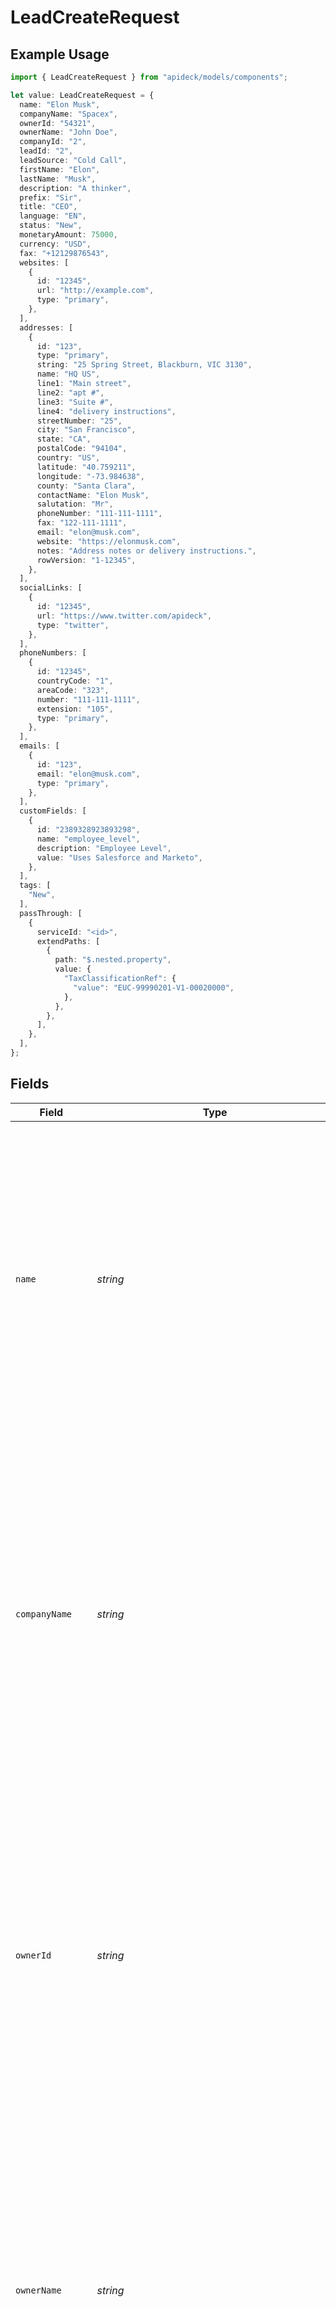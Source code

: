 # LeadCreateRequest

## Example Usage

```typescript
import { LeadCreateRequest } from "apideck/models/components";

let value: LeadCreateRequest = {
  name: "Elon Musk",
  companyName: "Spacex",
  ownerId: "54321",
  ownerName: "John Doe",
  companyId: "2",
  leadId: "2",
  leadSource: "Cold Call",
  firstName: "Elon",
  lastName: "Musk",
  description: "A thinker",
  prefix: "Sir",
  title: "CEO",
  language: "EN",
  status: "New",
  monetaryAmount: 75000,
  currency: "USD",
  fax: "+12129876543",
  websites: [
    {
      id: "12345",
      url: "http://example.com",
      type: "primary",
    },
  ],
  addresses: [
    {
      id: "123",
      type: "primary",
      string: "25 Spring Street, Blackburn, VIC 3130",
      name: "HQ US",
      line1: "Main street",
      line2: "apt #",
      line3: "Suite #",
      line4: "delivery instructions",
      streetNumber: "25",
      city: "San Francisco",
      state: "CA",
      postalCode: "94104",
      country: "US",
      latitude: "40.759211",
      longitude: "-73.984638",
      county: "Santa Clara",
      contactName: "Elon Musk",
      salutation: "Mr",
      phoneNumber: "111-111-1111",
      fax: "122-111-1111",
      email: "elon@musk.com",
      website: "https://elonmusk.com",
      notes: "Address notes or delivery instructions.",
      rowVersion: "1-12345",
    },
  ],
  socialLinks: [
    {
      id: "12345",
      url: "https://www.twitter.com/apideck",
      type: "twitter",
    },
  ],
  phoneNumbers: [
    {
      id: "12345",
      countryCode: "1",
      areaCode: "323",
      number: "111-111-1111",
      extension: "105",
      type: "primary",
    },
  ],
  emails: [
    {
      id: "123",
      email: "elon@musk.com",
      type: "primary",
    },
  ],
  customFields: [
    {
      id: "2389328923893298",
      name: "employee_level",
      description: "Employee Level",
      value: "Uses Salesforce and Marketo",
    },
  ],
  tags: [
    "New",
  ],
  passThrough: [
    {
      serviceId: "<id>",
      extendPaths: [
        {
          path: "$.nested.property",
          value: {
            "TaxClassificationRef": {
              "value": "EUC-99990201-V1-00020000",
            },
          },
        },
      ],
    },
  ],
};
```

## Fields

| Field                                                                                                                                                                                                                                                                                                                                                                                                                                                                                                                                                                               | Type                                                                                                                                                                                                                                                                                                                                                                                                                                                                                                                                                                                | Required                                                                                                                                                                                                                                                                                                                                                                                                                                                                                                                                                                            | Description                                                                                                                                                                                                                                                                                                                                                                                                                                                                                                                                                                         | Example                                                                                                                                                                                                                                                                                                                                                                                                                                                                                                                                                                             |
| ----------------------------------------------------------------------------------------------------------------------------------------------------------------------------------------------------------------------------------------------------------------------------------------------------------------------------------------------------------------------------------------------------------------------------------------------------------------------------------------------------------------------------------------------------------------------------------- | ----------------------------------------------------------------------------------------------------------------------------------------------------------------------------------------------------------------------------------------------------------------------------------------------------------------------------------------------------------------------------------------------------------------------------------------------------------------------------------------------------------------------------------------------------------------------------------- | ----------------------------------------------------------------------------------------------------------------------------------------------------------------------------------------------------------------------------------------------------------------------------------------------------------------------------------------------------------------------------------------------------------------------------------------------------------------------------------------------------------------------------------------------------------------------------------- | ----------------------------------------------------------------------------------------------------------------------------------------------------------------------------------------------------------------------------------------------------------------------------------------------------------------------------------------------------------------------------------------------------------------------------------------------------------------------------------------------------------------------------------------------------------------------------------- | ----------------------------------------------------------------------------------------------------------------------------------------------------------------------------------------------------------------------------------------------------------------------------------------------------------------------------------------------------------------------------------------------------------------------------------------------------------------------------------------------------------------------------------------------------------------------------------- |
| `name`                                                                                                                                                                                                                                                                                                                                                                                                                                                                                                                                                                              | *string*                                                                                                                                                                                                                                                                                                                                                                                                                                                                                                                                                                            | :heavy_check_mark:                                                                                                                                                                                                                                                                                                                                                                                                                                                                                                                                                                  | The full name of the lead, which serves as a primary identifier in the CRM system. This field is required to ensure that the lead can be easily recognized and managed within the CRM. It is essential for personalized communication and for linking the lead to other records, such as interactions and transactions. The name should be entered in a format that is consistent with other records to maintain uniformity across the system.                                                                                                                                      | Elon Musk                                                                                                                                                                                                                                                                                                                                                                                                                                                                                                                                                                           |
| `companyName`                                                                                                                                                                                                                                                                                                                                                                                                                                                                                                                                                                       | *string*                                                                                                                                                                                                                                                                                                                                                                                                                                                                                                                                                                            | :heavy_check_mark:                                                                                                                                                                                                                                                                                                                                                                                                                                                                                                                                                                  | The name of the company with which the lead is associated. This field is required to establish a clear connection between the lead and their business context, which is vital for B2B interactions. It helps in categorizing and segmenting leads based on their business affiliations, enabling targeted marketing and sales strategies. The company name should be accurate and reflect the official business name to ensure consistency across records.                                                                                                                          | Spacex                                                                                                                                                                                                                                                                                                                                                                                                                                                                                                                                                                              |
| `ownerId`                                                                                                                                                                                                                                                                                                                                                                                                                                                                                                                                                                           | *string*                                                                                                                                                                                                                                                                                                                                                                                                                                                                                                                                                                            | :heavy_minus_sign:                                                                                                                                                                                                                                                                                                                                                                                                                                                                                                                                                                  | The unique identifier of the user or agent who owns or is responsible for managing the lead. This field, while not required, is important for assigning accountability and tracking the lead's progress through the sales pipeline. It allows for efficient delegation and follow-up actions by the responsible party. The owner ID should correspond to a valid user in the system to ensure proper assignment and management.                                                                                                                                                     | 54321                                                                                                                                                                                                                                                                                                                                                                                                                                                                                                                                                                               |
| `ownerName`                                                                                                                                                                                                                                                                                                                                                                                                                                                                                                                                                                         | *string*                                                                                                                                                                                                                                                                                                                                                                                                                                                                                                                                                                            | :heavy_minus_sign:                                                                                                                                                                                                                                                                                                                                                                                                                                                                                                                                                                  | The name of the individual who owns or is responsible for the lead. This field, although not required, provides a human-readable reference to the lead's owner, facilitating easier recognition and communication. It complements the owner ID by offering a more intuitive way to identify the responsible party, especially in reports and dashboards. The owner name should match the user's official name in the system for consistency.                                                                                                                                        | John Doe                                                                                                                                                                                                                                                                                                                                                                                                                                                                                                                                                                            |
| `companyId`                                                                                                                                                                                                                                                                                                                                                                                                                                                                                                                                                                         | *string*                                                                                                                                                                                                                                                                                                                                                                                                                                                                                                                                                                            | :heavy_minus_sign:                                                                                                                                                                                                                                                                                                                                                                                                                                                                                                                                                                  | The unique identifier for the company that the lead is associated with. This ID links the lead to its parent company within the CRM, ensuring that all interactions and updates are correctly attributed to the right organization. It is essential for maintaining accurate records of which company the lead belongs to, especially in scenarios where leads are transferred between companies or when analyzing lead data by company. This field is optional but recommended for leads that are part of a larger corporate structure.                                            | 2                                                                                                                                                                                                                                                                                                                                                                                                                                                                                                                                                                                   |
| `leadId`                                                                                                                                                                                                                                                                                                                                                                                                                                                                                                                                                                            | *string*                                                                                                                                                                                                                                                                                                                                                                                                                                                                                                                                                                            | :heavy_minus_sign:                                                                                                                                                                                                                                                                                                                                                                                                                                                                                                                                                                  | The unique identifier for the lead within the CRM system. This ID is crucial for distinguishing between different leads, especially when multiple leads have similar names or details. It serves as the primary key for updating the lead's information and must be used accurately to ensure that the correct lead record is modified. Although not required in the request body, it is typically used in conjunction with the path parameter to confirm the lead being updated.                                                                                                   | 2                                                                                                                                                                                                                                                                                                                                                                                                                                                                                                                                                                                   |
| `leadSource`                                                                                                                                                                                                                                                                                                                                                                                                                                                                                                                                                                        | *string*                                                                                                                                                                                                                                                                                                                                                                                                                                                                                                                                                                            | :heavy_minus_sign:                                                                                                                                                                                                                                                                                                                                                                                                                                                                                                                                                                  | The origin or method through which the lead was acquired, such as 'web', 'referral', or 'trade show'. Understanding the lead source is vital for tracking the effectiveness of marketing campaigns and sales strategies. This information helps in analyzing which channels are most successful in generating leads and can guide future marketing efforts. While optional, providing the lead source can enhance the quality of lead data analytics.                                                                                                                               | Cold Call                                                                                                                                                                                                                                                                                                                                                                                                                                                                                                                                                                           |
| `firstName`                                                                                                                                                                                                                                                                                                                                                                                                                                                                                                                                                                         | *string*                                                                                                                                                                                                                                                                                                                                                                                                                                                                                                                                                                            | :heavy_minus_sign:                                                                                                                                                                                                                                                                                                                                                                                                                                                                                                                                                                  | The given name of the lead, used for personalization in communications and record-keeping. Including the first name is important for creating a personalized experience for the lead, which can improve engagement and conversion rates. This field should be filled with the lead's legal first name or preferred name for accurate identification and communication.                                                                                                                                                                                                              | Elon                                                                                                                                                                                                                                                                                                                                                                                                                                                                                                                                                                                |
| `lastName`                                                                                                                                                                                                                                                                                                                                                                                                                                                                                                                                                                          | *string*                                                                                                                                                                                                                                                                                                                                                                                                                                                                                                                                                                            | :heavy_minus_sign:                                                                                                                                                                                                                                                                                                                                                                                                                                                                                                                                                                  | The surname or family name of the lead, essential for identification and formal communication. The last name is used in conjunction with the first name to uniquely identify a lead within the CRM, especially in cases where multiple leads share the same first name. It is important for maintaining professional correspondence and ensuring that records are complete and accurate.                                                                                                                                                                                            | Musk                                                                                                                                                                                                                                                                                                                                                                                                                                                                                                                                                                                |
| `description`                                                                                                                                                                                                                                                                                                                                                                                                                                                                                                                                                                       | *string*                                                                                                                                                                                                                                                                                                                                                                                                                                                                                                                                                                            | :heavy_minus_sign:                                                                                                                                                                                                                                                                                                                                                                                                                                                                                                                                                                  | A detailed narrative about the lead, capturing essential information that provides context and background. This field can include notes on the lead's interests, needs, and any previous interactions. It is valuable for sales and marketing teams to tailor their approach and communication strategies. While not mandatory, providing a comprehensive description can enhance the personalization of follow-up actions and improve lead engagement.                                                                                                                             | A thinker                                                                                                                                                                                                                                                                                                                                                                                                                                                                                                                                                                           |
| `prefix`                                                                                                                                                                                                                                                                                                                                                                                                                                                                                                                                                                            | *string*                                                                                                                                                                                                                                                                                                                                                                                                                                                                                                                                                                            | :heavy_minus_sign:                                                                                                                                                                                                                                                                                                                                                                                                                                                                                                                                                                  | An optional field to specify the lead's prefix, such as Mr., Ms., Dr., etc. This is used to address the lead appropriately in communications and can contribute to a more personalized and respectful interaction. Although not required, including a prefix can enhance the professionalism of correspondence and is particularly useful in formal business environments.                                                                                                                                                                                                          | Sir                                                                                                                                                                                                                                                                                                                                                                                                                                                                                                                                                                                 |
| `title`                                                                                                                                                                                                                                                                                                                                                                                                                                                                                                                                                                             | *string*                                                                                                                                                                                                                                                                                                                                                                                                                                                                                                                                                                            | :heavy_minus_sign:                                                                                                                                                                                                                                                                                                                                                                                                                                                                                                                                                                  | The professional job title of the lead, such as 'Marketing Manager' or 'Sales Director'. This information helps in understanding the lead's role and level of decision-making authority within their organization. It is useful for segmenting leads and tailoring communication strategies based on their professional responsibilities. While optional, providing a job title can significantly aid in targeting the right message to the right person.                                                                                                                           | CEO                                                                                                                                                                                                                                                                                                                                                                                                                                                                                                                                                                                 |
| `language`                                                                                                                                                                                                                                                                                                                                                                                                                                                                                                                                                                          | *string*                                                                                                                                                                                                                                                                                                                                                                                                                                                                                                                                                                            | :heavy_minus_sign:                                                                                                                                                                                                                                                                                                                                                                                                                                                                                                                                                                  | The preferred language of communication for the lead, represented by a two-letter ISO 639-1 code (e.g., 'EN' for English). This field is crucial for ensuring that all communications are conducted in a language the lead understands, thereby improving engagement and reducing misunderstandings. It supports internationalization and localization efforts, making it easier to manage leads from diverse linguistic backgrounds. Although optional, specifying the language can enhance the effectiveness of communication strategies.                                         | EN                                                                                                                                                                                                                                                                                                                                                                                                                                                                                                                                                                                  |
| `status`                                                                                                                                                                                                                                                                                                                                                                                                                                                                                                                                                                            | *string*                                                                                                                                                                                                                                                                                                                                                                                                                                                                                                                                                                            | :heavy_minus_sign:                                                                                                                                                                                                                                                                                                                                                                                                                                                                                                                                                                  | The current status of the lead within the CRM system, such as 'New', 'Contacted', 'Qualified', etc. This field is instrumental in tracking the lead's journey through the sales pipeline and helps in prioritizing follow-up actions. It provides insights into the lead's engagement level and readiness to proceed to the next stage. While not mandatory, updating the status regularly can improve sales forecasting and resource allocation.                                                                                                                                   | New                                                                                                                                                                                                                                                                                                                                                                                                                                                                                                                                                                                 |
| `monetaryAmount`                                                                                                                                                                                                                                                                                                                                                                                                                                                                                                                                                                    | *number*                                                                                                                                                                                                                                                                                                                                                                                                                                                                                                                                                                            | :heavy_minus_sign:                                                                                                                                                                                                                                                                                                                                                                                                                                                                                                                                                                  | The total financial value associated with the lead, representing potential revenue. This field is crucial for forecasting and prioritizing leads based on their potential impact on sales. It should be a positive number, reflecting the expected deal size in the specified currency. Commonly used by sales teams to assess lead quality and allocate resources effectively.                                                                                                                                                                                                     | 75000                                                                                                                                                                                                                                                                                                                                                                                                                                                                                                                                                                               |
| `currency`                                                                                                                                                                                                                                                                                                                                                                                                                                                                                                                                                                          | [components.LeadCreateRequestCurrency](../../models/components/leadcreaterequestcurrency.md)                                                                                                                                                                                                                                                                                                                                                                                                                                                                                        | :heavy_minus_sign:                                                                                                                                                                                                                                                                                                                                                                                                                                                                                                                                                                  | Specifies the currency type for the monetary amount associated with the lead, following the ISO 4217 standard (e.g., USD for US Dollar, EUR for Euro). This ensures consistency in financial reporting and analysis across different regions and markets. It is essential for accurate financial calculations and comparisons, especially in multinational operations.                                                                                                                                                                                                              | USD                                                                                                                                                                                                                                                                                                                                                                                                                                                                                                                                                                                 |
| `fax`                                                                                                                                                                                                                                                                                                                                                                                                                                                                                                                                                                               | *string*                                                                                                                                                                                                                                                                                                                                                                                                                                                                                                                                                                            | :heavy_minus_sign:                                                                                                                                                                                                                                                                                                                                                                                                                                                                                                                                                                  | The contact fax number for the lead, which may be used for sending documents or formal communications. Although less common in digital communications, it remains relevant in industries where faxing is still a standard practice. The number should include the country code and area code for international consistency.                                                                                                                                                                                                                                                         | +12129876543                                                                                                                                                                                                                                                                                                                                                                                                                                                                                                                                                                        |
| `websites`                                                                                                                                                                                                                                                                                                                                                                                                                                                                                                                                                                          | [components.LeadCreateRequestWebsites](../../models/components/leadcreaterequestwebsites.md)[]                                                                                                                                                                                                                                                                                                                                                                                                                                                                                      | :heavy_minus_sign:                                                                                                                                                                                                                                                                                                                                                                                                                                                                                                                                                                  | A list of websites associated with the lead, providing additional context or resources related to the lead's business or personal interests. This can include corporate websites, personal blogs, or social media profiles. Useful for sales and marketing teams to gather more information about the lead's online presence and engagement.                                                                                                                                                                                                                                        |                                                                                                                                                                                                                                                                                                                                                                                                                                                                                                                                                                                     |
| `addresses`                                                                                                                                                                                                                                                                                                                                                                                                                                                                                                                                                                         | [components.LeadCreateRequestAddresses](../../models/components/leadcreaterequestaddresses.md)[]                                                                                                                                                                                                                                                                                                                                                                                                                                                                                    | :heavy_minus_sign:                                                                                                                                                                                                                                                                                                                                                                                                                                                                                                                                                                  | An array of address objects associated with the lead. Each address provides location details that can be used for geographical analysis, regional marketing strategies, or logistical planning. This array can include multiple addresses, such as home, work, or billing addresses, offering a comprehensive view of the lead's physical locations.                                                                                                                                                                                                                                |                                                                                                                                                                                                                                                                                                                                                                                                                                                                                                                                                                                     |
| `socialLinks`                                                                                                                                                                                                                                                                                                                                                                                                                                                                                                                                                                       | [components.LeadCreateRequestSocialLinks](../../models/components/leadcreaterequestsociallinks.md)[]                                                                                                                                                                                                                                                                                                                                                                                                                                                                                | :heavy_minus_sign:                                                                                                                                                                                                                                                                                                                                                                                                                                                                                                                                                                  | An array containing the social media links associated with the lead. Each entry in this array represents a different social media profile, allowing for a comprehensive view of the lead's online presence. This can be particularly useful for sales and marketing teams to understand the lead's interests and engagement across various platforms. The array can include multiple entries, each with its own unique identifier and URL.                                                                                                                                          |                                                                                                                                                                                                                                                                                                                                                                                                                                                                                                                                                                                     |
| `phoneNumbers`                                                                                                                                                                                                                                                                                                                                                                                                                                                                                                                                                                      | [components.LeadCreateRequestPhoneNumbers](../../models/components/leadcreaterequestphonenumbers.md)[]                                                                                                                                                                                                                                                                                                                                                                                                                                                                              | :heavy_minus_sign:                                                                                                                                                                                                                                                                                                                                                                                                                                                                                                                                                                  | A collection of phone number objects associated with the lead. Each object within the array can contain details such as the phone number's unique identifier, country code, and area code. This array allows for storing multiple contact numbers, facilitating diverse communication channels with the lead. It is optional but useful for leads with multiple contact numbers.                                                                                                                                                                                                    |                                                                                                                                                                                                                                                                                                                                                                                                                                                                                                                                                                                     |
| `emails`                                                                                                                                                                                                                                                                                                                                                                                                                                                                                                                                                                            | [components.LeadCreateRequestEmails](../../models/components/leadcreaterequestemails.md)[]                                                                                                                                                                                                                                                                                                                                                                                                                                                                                          | :heavy_minus_sign:                                                                                                                                                                                                                                                                                                                                                                                                                                                                                                                                                                  | A collection of email addresses associated with the lead. This array can include multiple entries to accommodate different contact points, such as personal and work emails, enhancing the flexibility and reach of communication strategies.                                                                                                                                                                                                                                                                                                                                       |                                                                                                                                                                                                                                                                                                                                                                                                                                                                                                                                                                                     |
| `customFields`                                                                                                                                                                                                                                                                                                                                                                                                                                                                                                                                                                      | [components.LeadCreateRequestCustomFields](../../models/components/leadcreaterequestcustomfields.md)[]                                                                                                                                                                                                                                                                                                                                                                                                                                                                              | :heavy_minus_sign:                                                                                                                                                                                                                                                                                                                                                                                                                                                                                                                                                                  | An array of custom fields that allow for additional, user-defined data to be associated with the lead. These fields enable customization and flexibility, accommodating unique business needs and enhancing lead profiles with specific information not covered by standard fields.                                                                                                                                                                                                                                                                                                 |                                                                                                                                                                                                                                                                                                                                                                                                                                                                                                                                                                                     |
| `tags`                                                                                                                                                                                                                                                                                                                                                                                                                                                                                                                                                                              | *string*[]                                                                                                                                                                                                                                                                                                                                                                                                                                                                                                                                                                          | :heavy_minus_sign:                                                                                                                                                                                                                                                                                                                                                                                                                                                                                                                                                                  | An array of tags associated with the lead, used to categorize or label the lead for easier identification and filtering within the CRM. Tags can represent various attributes or statuses, such as 'VIP', 'Prospect', or 'Follow-up', and help in organizing leads based on specific criteria. This property is optional but can significantly enhance lead management by enabling quick searches and segmentation.                                                                                                                                                                 | [<br/>"New"<br/>]                                                                                                                                                                                                                                                                                                                                                                                                                                                                                                                                                                   |
| `passThrough`                                                                                                                                                                                                                                                                                                                                                                                                                                                                                                                                                                       | [components.LeadCreateRequestPassThrough](../../models/components/leadcreaterequestpassthrough.md)[]                                                                                                                                                                                                                                                                                                                                                                                                                                                                                | :heavy_minus_sign:                                                                                                                                                                                                                                                                                                                                                                                                                                                                                                                                                                  | The 'pass_through' property is an array that allows the inclusion of service-specific custom data or structured modifications within the request body when updating lead resources. This feature is particularly useful for integrating with third-party services that require additional parameters or configurations not covered by standard fields. It enables flexibility and extensibility in handling unique business requirements or workflows that involve multiple systems. Each entry in the array should adhere to the expected structure defined by the target service. |                                                                                                                                                                                                                                                                                                                                                                                                                                                                                                                                                                                     |